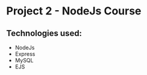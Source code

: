 # Project 2 - NodeJs Course

## Technologies used:
<ul>
    <li>NodeJs</li>
    <li>Express</li>
    <li>MySQL</li>
    <li>EJS</li>
</ul>